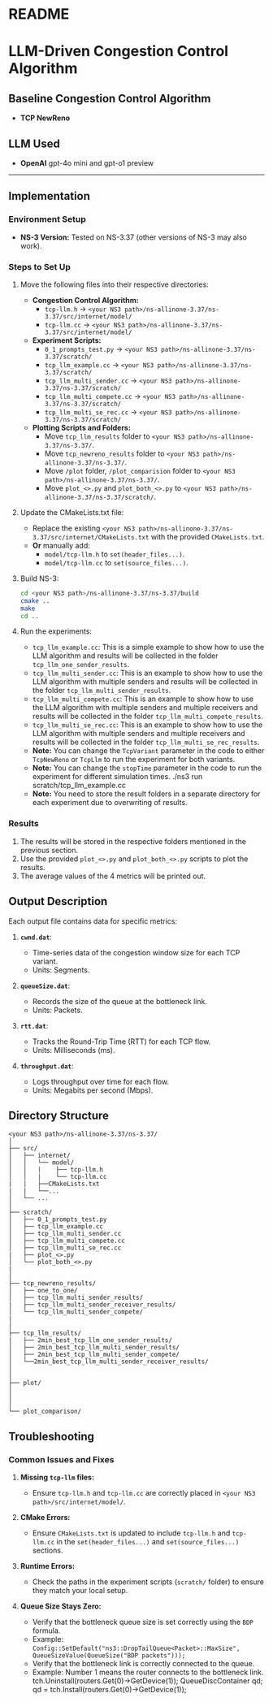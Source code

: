 # README

# LLM-Driven Congestion Control Algorithm

## Baseline Congestion Control Algorithm
- **TCP NewReno**

## LLM Used
- **OpenAI** gpt-4o mini and gpt-o1 preview

---

## Implementation

### Environment Setup
- **NS-3 Version:** Tested on NS-3.37 (other versions of NS-3 may also work).

### Steps to Set Up
1. Move the following files into their respective directories:
   - **Congestion Control Algorithm:**
     - `tcp-llm.h` → `<your NS3 path>/ns-allinone-3.37/ns-3.37/src/internet/model/`
     - `tcp-llm.cc` → `<your NS3 path>/ns-allinone-3.37/ns-3.37/src/internet/model/`
   - **Experiment Scripts:**
     - `0_1_prompts_test.py` → `<your NS3 path>/ns-allinone-3.37/ns-3.37/scratch/`
     - `tcp_llm_example.cc` → `<your NS3 path>/ns-allinone-3.37/ns-3.37/scratch/`
     - `tcp_llm_multi_sender.cc` → `<your NS3 path>/ns-allinone-3.37/ns-3.37/scratch/`
     - `tcp_llm_multi_compete.cc` → `<your NS3 path>/ns-allinone-3.37/ns-3.37/scratch/`
     - `tcp_llm_multi_se_rec.cc` → `<your NS3 path>/ns-allinone-3.37/ns-3.37/scratch/`
   - **Plotting Scripts and Folders:**
     - Move `tcp_llm_results` folder to `<your NS3 path>/ns-allinone-3.37/ns-3.37/`.
     - Move `tcp_newreno_results` folder to `<your NS3 path>/ns-allinone-3.37/ns-3.37/`.
     - Move `/plot` folder, `/plot_comparision` folder to `<your NS3 path>/ns-allinone-3.37/ns-3.37/`.
     - Move `plot_<>.py` and `plot_both_<>.py` to `<your NS3 path>/ns-allinone-3.37/ns-3.37/scratch/`.

2. Update the CMakeLists.txt file:
   - Replace the existing `<your NS3 path>/ns-allinone-3.37/ns-3.37/src/internet/CMakeLists.txt` with the provided `CMakeLists.txt`.
   - **Or** manually add:
     - `model/tcp-llm.h` to `set(header_files...)`.
     - `model/tcp-llm.cc` to `set(source_files...)`.

3. Build NS-3:
   ```bash
   cd <your NS3 path>/ns-allinone-3.37/ns-3.37/build
   cmake ..
   make
   cd ..

4. Run the experiments:
   - `tcp_llm_example.cc`: This is a simple example to show how to use the LLM algorithm and results will be collected in the folder `tcp_llm_one_sender_results`.
   - `tcp_llm_multi_sender.cc`: This is an example to show how to use the LLM algorithm with multiple senders and results will be collected in the folder `tcp_llm_multi_sender_results`.
   - `tcp_llm_multi_compete.cc`: This is an example to show how to use the LLM algorithm with multiple senders and multiple receivers and results will be collected in the folder `tcp_llm_multi_compete_results`.
   - `tcp_llm_multi_se_rec.cc`: This is an example to show how to use the LLM algorithm with multiple senders and multiple receivers and results will be collected in the folder `tcp_llm_multi_se_rec_results`.
   - **Note:** You can change the `TcpVariant` parameter in the code to either `TcpNewReno` or `TcpLlm` to run the experiment for both variants.
   - **Note:** You can change the `stopTime` parameter in the code to run the experiment for different simulation times.
   ./ns3 run scratch/tcp_llm_example.cc
   - **Note:** You need to store the result folders in a separate directory for each experiment due to overwriting of results.

### Results
1. The results will be stored in the respective folders mentioned in the previous section.
2. Use the provided `plot_<>.py` and `plot_both_<>.py` scripts to plot the results.
3. The average values of the 4 metrics will be printed out.

## Output Description
Each output file contains data for specific metrics:
1. **`cwnd.dat`**:
   - Time-series data of the congestion window size for each TCP variant.
   - Units: Segments.

2. **`queueSize.dat`**:
   - Records the size of the queue at the bottleneck link.
   - Units: Packets.

3. **`rtt.dat`**:
   - Tracks the Round-Trip Time (RTT) for each TCP flow.
   - Units: Milliseconds (ms).

4. **`throughput.dat`**:
   - Logs throughput over time for each flow.
   - Units: Megabits per second (Mbps).

## Directory Structure
```
<your NS3 path>/ns-allinone-3.37/ns-3.37/
│
├── src/
│   ├── internet/
│   │   └── model/
│   │   |    ├── tcp-llm.h
│   │   |    └── tcp-llm.cc
|   |   ├──CMakeLists.txt
|   |   └──...
│   └── ...
│
├── scratch/
│   ├── 0_1_prompts_test.py
│   ├── tcp_llm_example.cc
│   ├── tcp_llm_multi_sender.cc
│   ├── tcp_llm_multi_compete.cc
│   ├── tcp_llm_multi_se_rec.cc
|   ├── plot_<>.py
│   └── plot_both_<>.py
|
│
├── tcp_newreno_results/
│   ├── one_to_one/
│   ├── tcp_llm_multi_sender_results/
|   ├── tcp_llm_multi_sender_receiver_results/
│   └── tcp_llm_multi_sender_compete/
|
│
├── tcp_llm_results/
|   ├── 2min_best_tcp_llm_one_sender_results/
│   ├── 2min_best_tcp_llm_multi_sender_results/
│   ├── 2min_best_tcp_llm_multi_sender_compete/
│   └──2min_best_tcp_llm_multi_sender_receiver_results/
│  
│
├── plot/
│ 
│  
│
└── plot_comparison/
```
## Troubleshooting

### Common Issues and Fixes

1. **Missing `tcp-llm` files:**
   - Ensure `tcp-llm.h` and `tcp-llm.cc` are correctly placed in `<your NS3 path>/src/internet/model/`.

2. **CMake Errors:**
   - Ensure `CMakeLists.txt` is updated to include `tcp-llm.h` and `tcp-llm.cc` in the `set(header_files...)` and `set(source_files...)` sections.

3. **Runtime Errors:**
   - Check the paths in the experiment scripts (`scratch/` folder) to ensure they match your local setup.

4. **Queue Size Stays Zero:**
   - Verify that the bottleneck queue size is set correctly using the `BDP` formula.
   - Example: `Config::SetDefault("ns3::DropTailQueue<Packet>::MaxSize", QueueSizeValue(QueueSize("BDP packets")));`
   - Verify that the bottleneck link is correctly connected to the queue.
   - Example: Number 1 means the router connects to the bottleneck link.
                tch.Uninstall(routers.Get(0)->GetDevice(1));
                QueueDiscContainer qd;
                qd = tch.Install(routers.Get(0)->GetDevice(1));